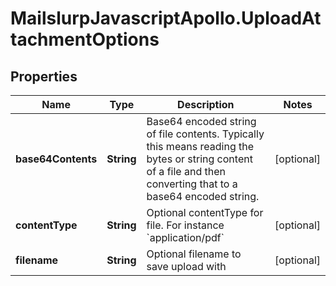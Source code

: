 # MailslurpJavascriptApollo.UploadAttachmentOptions

## Properties

Name | Type | Description | Notes
------------ | ------------- | ------------- | -------------
**base64Contents** | **String** | Base64 encoded string of file contents. Typically this means reading the bytes or string content of a file and then converting that to a base64 encoded string. | [optional] 
**contentType** | **String** | Optional contentType for file. For instance &#x60;application/pdf&#x60; | [optional] 
**filename** | **String** | Optional filename to save upload with | [optional] 


